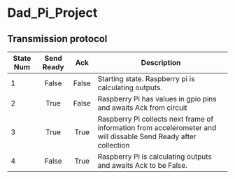 # Dad_Pi_Project



## Transmission protocol
|State Num|Send Ready|Ack|Description|
|---------|:--------:|:-:|-----------|
|1        |False    |False    |Starting state. Raspberry pi is calculating outputs.|
|2        |True     |False    |Raspberry Pi has values in gpio pins and awaits Ack from circuit|
|3        |True     |True     |Raspberry Pi collects next frame of information from accelerometer and will dissable Send Ready after collection|
|4        |False    |True     |Raspberry Pi is calculating outputs and awaits Ack to be False.|
